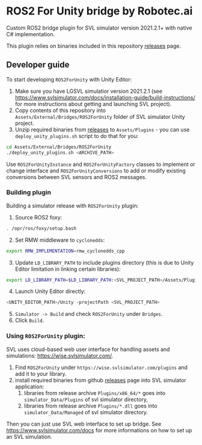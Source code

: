 # ROS2 For Unity bridge by Robotec.ai

Custom ROS2 bridge plugin for SVL simulator version 2021.2.1+ with native C# implementation.

This plugin relies on binaries included in this repository [releases](https://github.com/RobotecAI/ROS2ForUnity/releases) page.

## Developer guide

To start developing `ROS2ForUnity` with Unity Editor:

1. Make sure you have LGSVL simulatior version 2021.2.1 (see https://www.svlsimulator.com/docs/installation-guide/build-instructions/ for more instructions about getting and launching SVL project).
2. Copy contents of this repository into `Assets/External/Bridges/ROS2ForUnity` folder of SVL simulator Unity project.
3. Unzip required binaries from [releases](https://github.com/RobotecAI/ROS2ForUnity/releases) to `Assets/Plugins` - you can use `deploy_unity_plugins.sh` script to do that for you:
```bash
cd Assets/External/Bridges/ROS2ForUnity
./deploy_unity_plugins.sh <ARCHIVE_PATH>
```

Use `ROS2ForUnityInstance` and `ROS2ForUnityFactory` classes to implement or change interface and `ROS2ForUnityConversions` to add or modify existing conversions between SVL sensors and ROS2 messages.

### Building plugin

Building a simulator release with `ROS2ForUnity` plugin:

1. Source ROS2 foxy:
```bash
. /opr/ros/foxy/setup.bash
```
2. Set RMW middleware to `cyclonedds`:
```bash
export RMW_IMPLEMENTATION=rmw_cyclonedds_cpp
```
3. Update `LD_LIBRARY_PATH` to include plugins directory (this is due to Unity Editor limitation in linking certain libraries):
```bash
export LD_LIBRARY_PATH=$LD_LIBRARY_PATH:<SVL_PROJECT_PATH>/Assets/Plugins/x86_64
```
4. Launch Unity Editor directly:
```bash
<UNITY_EDITOR_PATH>/Unity -projectPath <SVL_PROJECT_PATH>
```
5. `Simulator -> Build` and check `ROS2ForUnity` under `Bridges`.
6. Click `Build`.

### Using `ROS2ForUnity` plugin:

SVL uses cloud-based web user interface for handling assets and simulations: https://wise.svlsimulator.com/. 

1. Find `ROS2ForUnity` under `https://wise.svlsimulator.com/plugins` and add it to your library.
2. install required binaries from github [releases](https://github.com/RobotecAI/ROS2ForUnity/releases) page into SVL simulator application:
   1. libraries from release archive `Plugins/x86_64/*` goes into `simulator_Data/Plugins` of svl simulator directory,
   2. libraries from release archive `Plugins/*.dll` goes into `simulator_Data/Managed` of svl simulator directory.

Then you can just use SVL web interface to set up bridge. See https://www.svlsimulator.com/docs for more informations on how to set up an SVL simulation.
